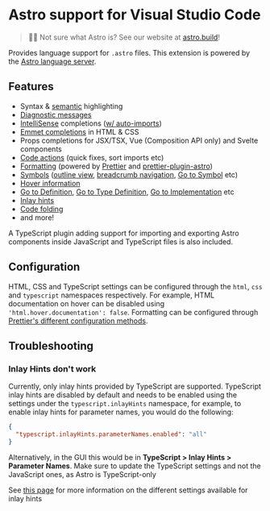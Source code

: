 # Astro support for Visual Studio Code

> 🧑‍🚀 Not sure what Astro is? See our website at [astro.build](https://astro.build)!

Provides language support for `.astro` files. This extension is powered by the [Astro language server](https://github.com/withastro/language-tools/tree/main/packages/language-server).

## Features

- Syntax & [semantic](https://code.visualstudio.com/api/language-extensions/semantic-highlight-guide) highlighting
- [Diagnostic messages](https://code.visualstudio.com/docs/editor/editingevolved#_errors-warnings)
- [IntelliSense](https://code.visualstudio.com/docs/editor/intellisense) completions ([w/ auto-imports](https://code.visualstudio.com/Docs/languages/typescript#_auto-imports))
- [Emmet completions](https://code.visualstudio.com/docs/editor/emmet) in HTML & CSS
- Props completions for JSX/TSX, Vue (Composition API only) and Svelte components
- [Code actions](https://code.visualstudio.com/docs/editor/editingevolved#_code-action) (quick fixes, sort imports etc)
- [Formatting](https://code.visualstudio.com/docs/editor/codebasics#_formatting) (powered by [Prettier](https://prettier.io/) and [prettier-plugin-astro](https://github.com/withastro/prettier-plugin-astro))
- [Symbols](https://code.visualstudio.com/docs/editor/editingevolved#_go-to-symbol) ([outline view](https://code.visualstudio.com/docs/getstarted/userinterface#_outline-view), [breadcrumb navigation](https://code.visualstudio.com/docs/editor/editingevolved#_breadcrumbs), [Go to Symbol](https://code.visualstudio.com/docs/editor/editingevolved#_go-to-symbol) etc)
- [Hover information](https://code.visualstudio.com/Docs/languages/typescript#_hover-information)
- [Go to Definition](https://code.visualstudio.com/docs/editor/editingevolved#_go-to-definition), [Go to Type Definition](https://code.visualstudio.com/docs/editor/editingevolved#_go-to-type-definition), [Go to Implementation](https://code.visualstudio.com/docs/editor/editingevolved#_go-to-implementation) etc
- [Inlay hints](https://code.visualstudio.com/docs/editor/editingevolved#_inlay-hints)
- [Code folding](https://code.visualstudio.com/docs/editor/codebasics#_folding)
- and more!

A TypeScript plugin adding support for importing and exporting Astro components inside JavaScript and TypeScript files is also included.

## Configuration

HTML, CSS and TypeScript settings can be configured through the `html`, `css` and `typescript` namespaces respectively. For example, HTML documentation on hover can be disabled using `'html.hover.documentation': false`. Formatting can be configured through [Prettier's different configuration methods](https://prettier.io/docs/en/configuration.html).

## Troubleshooting

### Inlay Hints don't work

Currently, only inlay hints provided by TypeScript are supported. TypeScript inlay hints are disabled by default and needs to be enabled using the settings under the `typescript.inlayHints` namespace, for example, to enable inlay hints for parameter names, you would do the following:

```json
{
  "typescript.inlayHints.parameterNames.enabled": "all"
}
```

Alternatively, in the GUI this would be in **TypeScript > Inlay Hints > Parameter Names**. Make sure to update the TypeScript settings and not the JavaScript ones, as Astro is TypeScript-only

See [this page](https://code.visualstudio.com/Docs/languages/typescript#_inlay-hints) for more information on the different settings available for inlay hints
